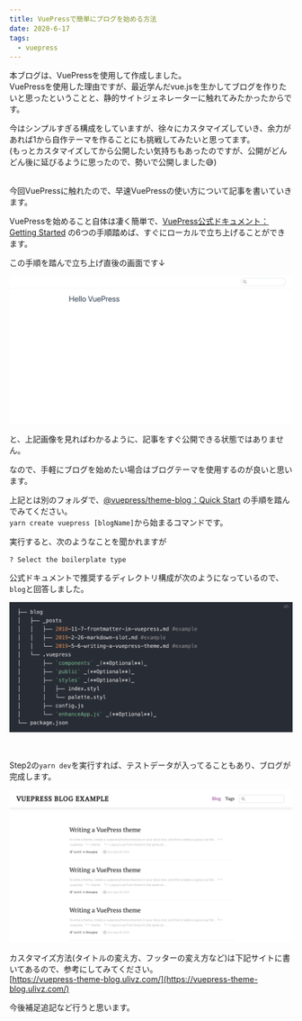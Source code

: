 ```yaml
---
title: VuePressで簡単にブログを始める方法
date: 2020-6-17
tags: 
  - vuepress
---
```

本ブログは、VuePressを使用して作成しました。<br>
VuePressを使用した理由ですが、最近学んだvue.jsを生かしてブログを作りたいと思ったということと、静的サイトジェネレーターに触れてみたかったからです。<br>

今はシンプルすぎる構成をしていますが、徐々にカスタマイズしていき、余力があれば1から自作テーマを作ることにも挑戦してみたいと思ってます。<br>
(もっとカスタマイズしてから公開したい気持ちもあったのですが、公開がどんどん後に延びるように思ったので、勢いで公開しました:sweat_smile:)<br>
<br>

今回VuePressに触れたので、早速VuePressの使い方について記事を書いていきます。

VuePressを始めること自体は凄く簡単で、[VuePress公式ドキュメント：Getting Started](https://vuepress.vuejs.org/guide/getting-started.html) の6つの手順踏めば、すぐにローカルで立ち上げることができます。

この手順を踏んで立ち上げ直後の画面です↓

![](./vuepress-default-theme.png)


と、上記画像を見ればわかるように、記事をすぐ公開できる状態ではありません。

なので、手軽にブログを始めたい場合はブログテーマを使用するのが良いと思います。<br>

上記とは別のフォルダで、[@vuepress/theme-blog：Quick Start](https://vuepress-theme-blog.ulivz.com/#quick-start) の手順を踏んでみてください。<br>
`yarn create vuepress [blogName]`から始まるコマンドです。


実行すると、次のようなことを聞かれますが
```
? Select the boilerplate type
```

公式ドキュメントで推奨するディレクトリ構成が次のようになっているので、`blog`と回答しました。

![](./recommended-project-structure.png)

<br>

Step2の`yarn dev`を実行すれば、テストデータが入ってることもあり、ブログが完成します。

![](./vuepress-blog-theme.png)


カスタマイズ方法(タイトルの変え方、フッターの変え方など)は下記サイトに書いてあるので、参考にしてみてください。<br>
[https://vuepress-theme-blog.ulivz.com/](https://vuepress-theme-blog.ulivz.com/)


今後補足追記など行うと思います。
